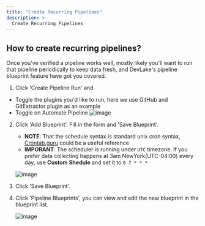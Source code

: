 ```yaml
---
title: "Create Recurring Pipelines"
description: >
  Create Recurring Pipelines
---
```


## How to create recurring pipelines?

Once you've verified a pipeline works well, mostly likely you'll want to run that pipeline periodically to keep data fresh, and DevLake's pipeline blueprint feature have got you covered.


1. Click 'Create Pipeline Run' and 
  - Toggle the plugins you'd like to run, here we use GitHub and GitExtractor plugin as an example
  - Toggle on Automate Pipeline
    ![image](https://user-images.githubusercontent.com/14050754/163596590-484e4300-b17e-4119-9818-52463c10b889.png)


2. Click 'Add Blueprint'. Fill in the form and 'Save Blueprint'.
    
    - **NOTE**: That the schedule syntax is standard unix cron syntax, [Crontab.guru](https://crontab.guru/) could be a useful reference
    - **IMPORANT**: The scheduler is running under `UTC` timezone. If you prefer data collecting happens at 3am NewYork(UTC-04:00) every day, use **Custom Shedule** and set it to `0 7 * * *`
    
    ![image](https://user-images.githubusercontent.com/14050754/163596655-db59e154-405f-4739-89f2-7dceab7341fe.png)
    
3. Click 'Save Blueprint'.
    
4. Click 'Pipeline Blueprints', you can view and edit the new blueprint in the blueprint list.
    
    ![image](https://user-images.githubusercontent.com/14050754/163596773-4fb4237e-e3f2-4aef-993f-8a1499ca30e2.png)